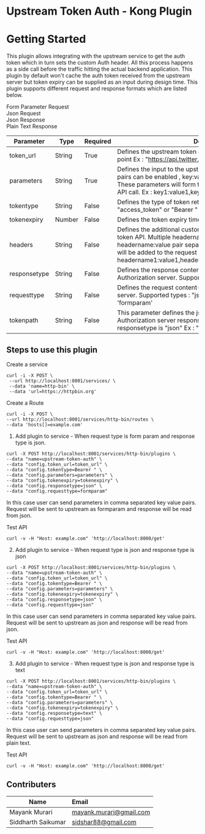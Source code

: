 # Upstream Token Auth - Kong Plugin

# Getting Started

This plugin allows integrating with the upstream service to get the auth token which in turn sets the custom Auth header. All this process happens as a side call before the traffic hitting the actual backend application. This plugin by default won't cache the auth token received from the upstream server but token expiry can be supplied as an input during design time.
This plugin supports different request and response formats which are listed below.

Form Parameter Request<br />
Json Request<br />
Json Response<br />
Plain Text Response<br />

| Parameter      | Type |Required|Description |
| ----------- | ----------- |----------- |----------------------- |
| token_url      | String       |True | Defines the upstream token endpoint, provide the complete end point Ex : "https://api.twitter.com/oauth/authorize"
| parameters   | String        |True | Defines the input to the upstream token API. Multiple key value pairs can be enabled , key:value pair separated by a comma. These parameters will form the request payload for the Token API call. Ex : key1:value1,key2:value2,key3:value3
| tokentype   | String        | False | Defines the type of token return by the Authorization Server Ex : "access_token" or "Bearer "
| tokenexpiry   | Number        |False | Defines the token expiry time in seconds Ex : 900
| headers   | String        |False | Defines the additional custom headers required by upstream token API. Multiple headername value pairs can be enabled , headername:value pair separated by a comma. These headers will be added to  the request payload for the Token API call. Ex : headername1:value1,headername2:value2,headername3:value3
| responsetype   | String        |False | Defines the response content-type expected from the Authorization server. Supported types : "json" , "text"
| requesttype   | String        |False | Defines the request content-type  expected by the Authorization server. Supported types : "json" , "formparam". Default 'formparam'
| tokenpath   | String        |False | This parameter defines the jsonpath of the token ,in the Authorization server response. Can be used only if the responsetype is "json" Ex : "responseObject.accessToken"

Steps to use this plugin
---

Create a service

```
curl -i -X POST \
 --url http://localhost:8001/services/ \
 --data 'name=http-bin' \
 --data 'url=https://httpbin.org'
 ```
 
 Create a Route
 
 ```
 curl -i -X POST \
 --url http://localhost:8001/services/http-bin/routes \
 --data 'hosts[]=example.com' 
 ```
 
 1) Add plugin to service - When request type is form param and response type is json.
 
 ```
 curl -X POST http://localhost:8001/services/http-bin/plugins \
--data "name=upstream-token-auth" \
--data "config.token_url=token_url" \
--data "config.tokentype=Bearer " \
--data "config.parameters=parameters" \
--data "config.tokenexpiry=tokenexpiry" \
--data "config.responsetype=json" \
--data "config.requesttype=formparam" 
```

In this case user can send parameters in comma separated key value pairs. Request will be sent to upstream as formparam and response will be read from json.

Test API

```
curl -v -H "Host: example.com" 'http://localhost:8000/get'
```

 2) Add plugin to service - When request type is json and response type is json
 
 ```
 curl -X POST http://localhost:8001/services/http-bin/plugins \
--data "name=upstream-token-auth" \
--data "config.token_url=token_url" \
--data "config.tokentype=Bearer " \
--data "config.parameters=parameters" \
--data "config.tokenexpiry=tokenexpiry" \
--data "config.responsetype=json" \
--data "config.requesttype=json" 
```

In this case user can send parameters in comma separated key value pairs. Request will be sent to upstream as json and response will be read from json.

Test API

```
curl -v -H "Host: example.com" 'http://localhost:8000/get'
```

 3) Add plugin to service - When request type is json and response type is text
 
 ```
 curl -X POST http://localhost:8001/services/http-bin/plugins \
--data "name=upstream-token-auth" \
--data "config.token_url=token_url" \
--data "config.tokentype=Bearer " \
--data "config.parameters=parameters" \
--data "config.tokenexpiry=tokenexpiry" \
--data "config.responsetype=text" \
--data "config.requesttype=json" 
```

In this case user can send parameters in comma separated key value pairs. Request will be sent to upstream as json and response will be read from plain text.

Test API

```
curl -v -H "Host: example.com" 'http://localhost:8000/get'
```

Contributers
---

| Name               | Email           
| -------------      |:-------------
| Mayank Murari      | mayank.murari@gmail.com 
| Siddharth Saikumar | sidshar88@gmail.com


 
